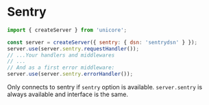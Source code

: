 # Sentry

```js
import { createServer } from 'unicore';

const server = createServer({ sentry: { dsn: 'sentrydsn' } });
server.use(server.sentry.requestHandler());
// ...Your handlers and middlewares
// ...
// And as a first error middleware:
server.use(server.sentry.errorHandler());
```

Only connects to sentry if `sentry` option is available. `server.sentry` is always available and interface is the same.